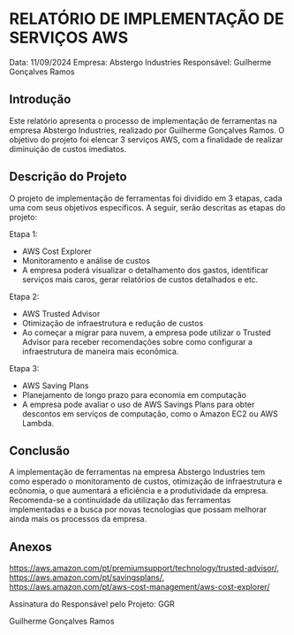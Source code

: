 # RELATÓRIO DE IMPLEMENTAÇÃO DE SERVIÇOS AWS

Data: 11/09/2024
Empresa: Abstergo Industries
Responsável: Guilherme Gonçalves Ramos

## Introdução

Este relatório apresenta o processo de implementação de ferramentas na empresa Abstergo Industries, realizado por Guilherme Gonçalves Ramos. O objetivo do projeto foi elencar 3 serviços AWS, com a finalidade de realizar diminuição de custos imediatos.

## Descrição do Projeto

O projeto de implementação de ferramentas foi dividido em 3 etapas, cada uma com seus objetivos específicos. A seguir, serão descritas as etapas do projeto:

Etapa 1:

- AWS Cost Explorer
- Monitoramento e análise de custos
- A empresa poderá visualizar o detalhamento dos gastos, identificar serviços mais caros, gerar relatórios de custos detalhados e etc.

Etapa 2:

- AWS Trusted Advisor
- Otimização de infraestrutura e redução de custos
- Ao começar a migrar para nuvem, a empresa pode utilizar o Trusted Advisor para receber recomendações sobre como configurar a infraestrutura de maneira mais econômica.

Etapa 3:

- AWS Saving Plans
- Planejamento de longo prazo para economia em computação
- A empresa pode avaliar o uso de AWS Savings Plans para obter descontos em serviços de computação, como o Amazon EC2 ou AWS Lambda.

## Conclusão

A implementação de ferramentas na empresa Abstergo Industries tem como esperado o monitoramento de custos, otimização de infraestrutura e ecônomia, o que aumentará a eficiência e a produtividade da empresa. Recomenda-se a continuidade da utilização das ferramentas implementadas e a busca por novas tecnologias que possam melhorar ainda mais os processos da empresa.

## Anexos

https://aws.amazon.com/pt/premiumsupport/technology/trusted-advisor/,
https://aws.amazon.com/pt/savingsplans/,
https://aws.amazon.com/pt/aws-cost-management/aws-cost-explorer/

Assinatura do Responsável pelo Projeto: GGR

Guilherme Gonçalves Ramos
